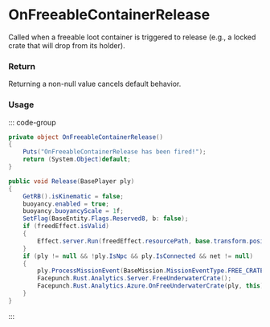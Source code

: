 <Badge type="danger" text="Carbon Compatible"/><Badge type="warning" text="Oxide Compatible"/>
# OnFreeableContainerRelease
Called when a freeable loot container is triggered to release (e.g., a locked crate that will drop from its holder).
### Return
Returning a non-null value cancels default behavior.

### Usage
::: code-group
```csharp [Example]
private object OnFreeableContainerRelease()
{
	Puts("OnFreeableContainerRelease has been fired!");
	return (System.Object)default;
}
```
```csharp [Source — Assembly-CSharp @ FreeableLootContainer]
public void Release(BasePlayer ply)
{
	GetRB().isKinematic = false;
	buoyancy.enabled = true;
	buoyancy.buoyancyScale = 1f;
	SetFlag(BaseEntity.Flags.Reserved8, b: false);
	if (freedEffect.isValid)
	{
		Effect.server.Run(freedEffect.resourcePath, base.transform.position, UnityEngine.Vector3.up);
	}
	if (ply != null && !ply.IsNpc && ply.IsConnected && net != null)
	{
		ply.ProcessMissionEvent(BaseMission.MissionEventType.FREE_CRATE, net.ID, 1f);
		Facepunch.Rust.Analytics.Server.FreeUnderwaterCrate();
		Facepunch.Rust.Analytics.Azure.OnFreeUnderwaterCrate(ply, this);
	}
}

```
:::
